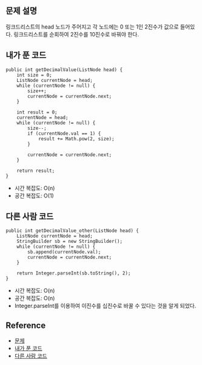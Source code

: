 ## 문제 설명
링크드리스트의 head 노드가 주어지고 각 노드에는 0 또는 1인 2진수가 값으로 들어있다. 링크드리스트를 순회하여 2진수를 10진수로 바꿔야 한다.

## 내가 푼 코드
```
public int getDecimalValue(ListNode head) {
    int size = 0;
    ListNode currentNode = head;
    while (currentNode != null) {
        size++;
        currentNode = currentNode.next;
    }
    
    int result = 0;
    currentNode = head;
    while (currentNode != null) {
        size--;
        if (currentNode.val == 1) {
            result += Math.pow(2, size);
        }
        
        currentNode = currentNode.next;
    }
    
    return result;
}
```
* 시간 복잡도: O(n)
* 공간 복잡도: O(1)

## 다른 사람 코드
```
public int getDecimalValue_other(ListNode head) {
    ListNode currentNode = head;
    StringBuilder sb = new StringBuilder();
    while (currentNode != null) {
        sb.append(currentNode.val);
        currentNode = currentNode.next;
    }
    
    return Integer.parseInt(sb.toString(), 2);
}
```
* 시간 복잡도: O(n)
* 공간 복잡도: O(n)
* Integer.parseInt를 이용하여 이진수를 십진수로 바꿀 수 있다는 것을 알게 되었다.

## Reference
* [문제](https://leetcode.com/problems/convert-binary-number-in-a-linked-list-to-integer/)
* [내가 푼 코드](https://github.com/smpark1020/leetcode-practice/blob/master/src/leetcode/linkedlist/Q1290.java)
* [다른 사람 코드](https://github.com/ashutosh049/Leetcode-1/blob/master/src/main/java/com/fishercoder/solutions/_1290.java)